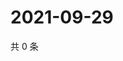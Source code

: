 # 2021-09-29

共 0 条

<!-- BEGIN WEIBO -->
<!-- 最后更新时间 Wed Sep 29 2021 10:20:12 GMT+0800 (China Standard Time) -->

<!-- END WEIBO -->
